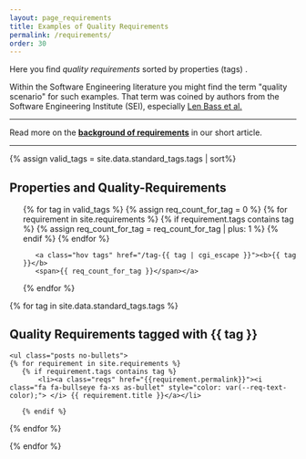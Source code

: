 ```yaml
---
layout: page_requirements
title: Examples of Quality Requirements
permalink: /requirements/
order: 30
---
```


Here you find <span style="color: var(--req-text-color)" markdown="1">
<i class="fa fa-bullseye"></i> _quality requirements_ </span>
sorted by <span style="color: var(--blue-text-color)">
<i class="fa fa-tags"></i> properties (tags) </span>. <br>

Within the Software Engineering literature you might find the term "quality scenario" for such examples.
That term was coined by authors from the Software Engineering Institute (SEI), especially [Len Bass et al.](/references/#bass2021software)

<hr class="with-no-margin"/>

Read more on the **[background of requirements](/articles/specify-quality-requirements)** in our short article.

<hr class="with-no-margin"/>

{% assign valid_tags = site.data.standard_tags.tags | sort%}

## Properties and Quality-Requirements

<div id="tags">
  <ul class="tag-box inline">
  {% for tag in valid_tags %}
    {% assign req_count_for_tag = 0 %}
    {% for requirement in site.requirements %}
      {% if requirement.tags contains tag %}
        {% assign req_count_for_tag = req_count_for_tag | plus: 1 %}
      {% endif %}
    {% endfor %}

       <a class="hov tags" href="/tag-{{ tag | cgi_escape }}"><b>{{ tag }}</b>
       <span>{{ req_count_for_tag }}</span></a>

{% endfor %}

  </ul>
</div>

<div>
{% for tag in site.data.standard_tags.tags %}
  <h2>Quality Requirements tagged with {{ tag }}</h2>
  
    <ul class="posts no-bullets">
    {% for requirement in site.requirements %}
       {% if requirement.tags contains tag %}
           <li><a class="reqs" href="{{requirement.permalink}}"><i class="fa fa-bullseye fa-xs as-bullet" style="color: var(--req-text-color);"> </i> {{ requirement.title }}</a></li>
          
       {% endif %}
   {% endfor %}
   </ul>
 {% endfor %}
</div>
